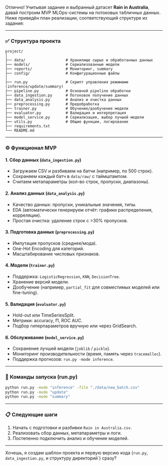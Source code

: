 Отлично! Учитывая задание и выбранный датасет **Rain in Australia**, давай построим MVP MLOps-системы на потоковых табличных данных. Ниже приведён план реализации, соответствующий структуре из задания:

---

### ✅ **Структура проекта**
```
project/
│
├── data/                  # Хранилище сырых и обработанных данных
├── models/                # Сериализованные модели
├── reports/               # Мониторинг, summary
├── config/                # Конфигурационные файлы
│
├── run.py                 # Скрипт управления режимами (inference/update/summary)
├── pipeline.py            # Основной pipeline обработки
├── data_ingestion.py      # Потоковое получение данных
├── data_analysis.py       # Анализ и очистка данных
├── preprocessing.py       # Предобработка
├── trainer.py             # Обучение/дообучение модели
├── evaluator.py           # Валидация и интерпретация
├── model_service.py       # Сериализация, выбор лучшей модели
├── utils.py               # Общие функции, логирование
├── requirements.txt
└── README.md
```

---

### ⚙️ **Функционал MVP**

#### 1. **Сбор данных** (`data_ingestion.py`)
- Загружаем CSV и разбиваем на батчи (например, по 500 строк).
- Сохраняем каждый батч в `data/raw/` с таймштампом.
- Считаем метапараметры (кол-во строк, пропуски, диапазоны).

#### 2. **Анализ данных** (`data_analysis.py`)
- Качество данных: пропуски, уникальные значения, типы.
- EDA (автоматически генерируем отчёт: графики распределения, корреляции).
- Простая очистка: удаление строк с >30% пропусков.

#### 3. **Подготовка данных** (`preprocessing.py`)
- Импутация пропусков (среднее/мода).
- One-Hot Encoding для категорий.
- Масштабирование числовых признаков.

#### 4. **Модели** (`trainer.py`)
- Поддержка: `LogisticRegression`, `KNN`, `DecisionTree`.
- Хранение версий модели.
- Дообучение (например, `partial_fit` для совместимых моделей или fine-tuning).

#### 5. **Валидация** (`evaluator.py`)
- Hold-out или TimeSeriesSplit.
- Метрики: accuracy, f1, ROC AUC.
- Подбор гиперпараметров вручную или через GridSearch.

#### 6. **Обслуживание** (`model_service.py`)
- Сохранение лучшей модели (`joblib` / `pickle`).
- Мониторинг производительности (время, память через `tracemalloc`).
- Поддержка прогнозов: `run.py -mode inference`.

---

### 🚀 **Команды запуска (run.py)**

```bash
python run.py -mode "inference" -file "./data/new_batch.csv"
python run.py -mode "update"
python run.py -mode "summary"
```

---

### 📋 **Следующие шаги**
1. Начать с подготовки и разбивки `Rain in Australia.csv`.
2. Реализовать сбор данных, метапараметры и логи.
3. Постепенно подключить анализ и обучение моделей.

---

Хочешь, я создам шаблон проекта и первую версию кода (`run.py`, `data_ingestion.py`, и структуру директорий`) сразу?
